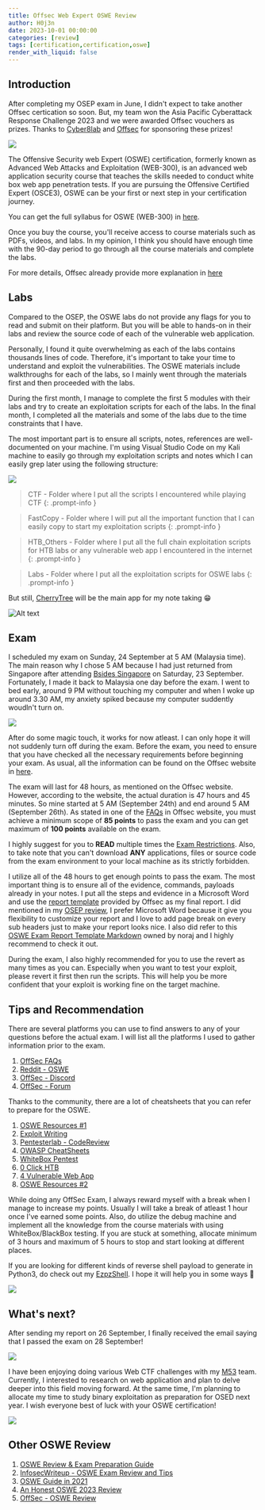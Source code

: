 ```yaml
---
title: Offsec Web Expert OSWE Review
author: H0j3n
date: 2023-10-01 00:00:00
categories: [review]
tags: [certification,certification,oswe]
render_with_liquid: false
---
```


## Introduction

After completing my OSEP exam in June, I didn't expect to take another Offsec certication so soon. But, my team won the Asia Pacific Cyberattack Response Challenge 2023 and we were awarded Offsec vouchers as prizes. Thanks to [Cyber8lab](https://cyber8lab.com/) and [Offsec](https://www.offsec.com/) for sponsoring these prizes!

![](https://raw.githubusercontent.com/H0j3n/H0j3n.github.io/master/assets/img/uploads/11_oswe_review/oswe_1.png)

The Offensive Security web Expert (OSWE) certification, formerly known as Advanced Web Attacks and Exploitation (WEB-300), is an advanced web application security course that teaches the skills needed to conduct white box web app penetration tests. If you are pursuing the Offensive Certified Expert (OSCE3), OSWE can be your first or next step in your certification journey.

You can get the full syllabus for OSWE (WEB-300) in [here](https://www.offsec.com/courses/web-300/download/syllabus).

Once you buy the course, you'll receive access to course materials such as PDFs, videos, and labs. In my opinion, I think you should have enough time with the 90-day period to go through all the course materials and complete the labs. 

For more details, Offsec already provide more explanation in [here](https://help.offsec.com/hc/en-us/articles/360046418812-OSWE-Exam-FAQ)

## Labs

Compared to the OSEP, the OSWE labs do not provide any flags for you to read and submit on their platform. But you will be able to hands-on in their labs and review the source code of each of the vulnerable web application.

Personally, I found it quite overwhelming as each of the labs contains thousands lines of code. Therefore, it's important to take your time to understand and exploit the vulnerabilities. The OSWE materials include walkthroughs for each of the labs, so I mainly went through the materials first and then proceeded with the labs.

During the first month, I manage to complete the first 5 modules with their labs and try to create an exploitation scripts for each of the labs. In the final month, I completed all the materials and some of the labs due to the time constraints that I have.

The most important part is to ensure all scripts, notes, references are well-documented on your machine. I'm using Visual Studio Code on my Kali machine to easily go through my exploitation scripts and notes which I can easily grep later using the following structure:

![](https://raw.githubusercontent.com/H0j3n/H0j3n.github.io/master/assets/img/uploads/11_oswe_review/oswe_2.png)


> CTF - Folder where I put all the scripts I encountered while playing CTF
{: .prompt-info }

> FastCopy - Folder where I will put all the important function that I can easily copy to start my exploitation scripts
{: .prompt-info }

> HTB_Others - Folder where I put all the full chain exploitation scripts for HTB labs or any vulnerable web app I encountered in the internet
{: .prompt-info }

> Labs - Folder where I put all the exploitation scripts for OSWE labs
{: .prompt-info }

But still, [CherryTree](https://www.giuspen.net/cherrytree/) will be the main app for my note taking 😁

![Alt text](https://raw.githubusercontent.com/H0j3n/H0j3n.github.io/master/assets/img/uploads/11_oswe_review/oswe_3.png)

## Exam

I scheduled my exam on Sunday, 24 September at 5 AM (Malaysia time). The main reason why I chose 5 AM because I had just returned from Singapore after attending [Bsides Singapore](https://bsidessg.org/) on Saturday, 23 September. Fortunately, I made it back to Malaysia one day before the exam. I went to bed early, around 9 PM without touching my computer and when I woke up around 3.30 AM, my anxiety spiked because my computer suddently woudln't turn on.

![](https://raw.githubusercontent.com/H0j3n/H0j3n.github.io/master/assets/img/uploads/11_oswe_review/oswe_4.gif)

After do some magic touch, it works for now atleast. I can only hope it will not suddenly turn off during the exam. Before the exam, you need to ensure that you have checked all the necessary requirements before beginning your exam. As usual, all the information can be found on the Offsec website in [here](https://help.offsec.com/hc/en-us/articles/360046869951-WEB-300-Advanced-Web-Attacks-and-Exploitation-OSWE-Exam-Guide).

The exam will last for 48 hours, as mentioned on the Offsec website. However, according to the website, the actual duration is 47 hours and 45 minutes. So mine started at 5 AM (September 24th) and end around 5 AM (September 26th). As stated in one of the [FAQs](https://help.offsec.com/hc/en-us/articles/360046869951-WEB-300-Advanced-Web-Attacks-and-Exploitation-OSWE-Exam-Guide#point-allocation) in Offsec website, you must achieve a minimum scope of **85 points** to pass the exam and you can get maximum of **100 points** available on the exam.

I highly suggest for you to **READ** multiple times the [Exam Restrictions](https://help.offsec.com/hc/en-us/articles/360046869951-WEB-300-Advanced-Web-Attacks-and-Exploitation-OSWE-Exam-Guide#exam-restrictions). Also, to take note that you can't download **ANY** applications, files or source code from the exam environment to your local machine as its strictly forbidden.

I utilize all of the 48 hours to get enough points to pass the exam. The most important thing is to ensure all of the evidence, commands, payloads already in your notes. I put all the steps and evidence in a Microsoft Word and use the [report template](https://www.offsec.com/awae/OSWE-Exam-Report.docx) provided by Offsec as my final report. I did mentioned in my [OSEP review](https://h0j3n.github.io/posts/Offensive-Security-Experienced-Pentester-OSEP-Review/), I prefer Microsoft Word because it give you flexibility to customize your report and I love to add page break on every sub headers just to make your report looks nice. I also did refer to this[ OSWE Exam Report Template Markdown](https://github.com/noraj/OSCP-Exam-Report-Template-Markdown/blob/master/src/OSWE-exam-report-template_noraj_v1.md) owned by noraj and I highly recommend to check it out.

During the exam, I also highly recommended for you to use the revert as many times as you can. Especially when you want to test your exploit, please revert it first then run the scripts. This will help you be more confident that your exploit is working fine on the target machine.


## Tips and Recommendation

There are several platforms you can use to find answers to any of your questions before the actual exam. I will list all the platforms I used to gather information prior to the exam.

1. [OffSec FAQs](https://help.offsec.com/hc/en-us/articles/360046418812-OSWE-Exam-FAQ)
2. [Reddit - OSWE](https://www.reddit.com/r/oswe/)
3. [OffSec - Discord](https://discord.com/invite/offsec)
4. [OffSec - Forum](https://forums.offensive-security.com/)

Thanks to the community, there are a lot of cheatsheets that you can refer to prepare for the OSWE.

1. [OSWE Resources #1](https://jorgectf.gitbook.io/awae-oswe-preparation-resources/)
2. [Exploit Writing](https://github.com/rizemon/exploit-writing-for-oswe)
3. [Pentesterlab - CodeReview](https://pentesterlab.com/exercises/codereview/course)
4. [OWASP CheatSheets](https://github.com/OWASP/CheatSheetSeries/blob/master/Index.md)
5. [WhiteBox Pentest](https://github.com/computer-engineer/WhiteboxPentest)
6. [0 Click HTB](https://github.com/brutuspt/0click_HTB/tree/master)
7. [4 Vulnerable Web App](https://github.com/bmdyy?tab=repositories&q=oswe&type=&language=&sort=)
8. [OSWE Resources #2](https://github.com/snoopysecurity/OSWE-Prep)

While doing any OffSec Exam, I always reward myself with a break when I manage to increase my points. Usually I will take a break of atleast 1 hour once I've earned some points. Also, do utilize the debug machine and implement all the knowledge from the course materials with using WhiteBox/BlackBox testing. If you are stuck at something, allocate minimum of 3 hours and maximum of 5 hours to stop and start looking at different places.

If you are looking for different kinds of reverse shell payload to generate in Python3, do check out my [EzpzShell](https://github.com/H0j3n/EzpzShell). I hope it will help you in some ways 😬

![](https://raw.githubusercontent.com/H0j3n/H0j3n.github.io/master/assets/img/uploads/11_oswe_review/oswe_5.gif)


## What's next?

After sending my report on 26 September, I finally received the email saying that I passed the exam on 28 September!

![](https://raw.githubusercontent.com/H0j3n/H0j3n.github.io/master/assets/img/uploads/11_oswe_review/oswe_6.png)

 I have been enjoying doing various Web CTF challenges with my [M53](https://ctftime.org/team/211971/) team. Currently, I interested to research on web application and plan to delve deeper into this field moving forward. At the same time, I'm planning to allocate my time to study binary exploitation as preparation for OSED next year. I wish everyone best of luck with your OSWE certification!

![](https://raw.githubusercontent.com/H0j3n/H0j3n.github.io/master/assets/img/uploads/11_oswe_review/oswe_7.png)

## Other OSWE Review

1. [OSWE Review & Exam Preparation Guide](https://hub.schellman.com/blog/oswe-review-and-exam-preparation-guide)
2. [InfosecWriteup - OSWE Exam Review and Tips](https://infosecwriteups.com/cert-oswe-exam-review-and-tips-ft-no-developer-background-candidate-1dad7f545155)
3. [OSWE Guide in 2021](https://rayhan0x01.github.io/web/2021/04/12/awae-web-300-oswe-guide-2021.html?i=543)
4. [An Honest OSWE 2023 Review](https://charchitverma100.medium.com/an-honest-oswe-2023-review-my-journey-preparation-and-exam-67d0adcbcde4)
5. [OffSec - OSWE Review](https://www.offsec.com/offsec/offensive-security-awae-oswe-review/)


